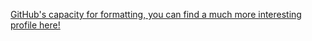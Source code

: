 [GitHub's capacity for formatting, you can find a much more interesting profile here!](https://astralchroma.dev)
